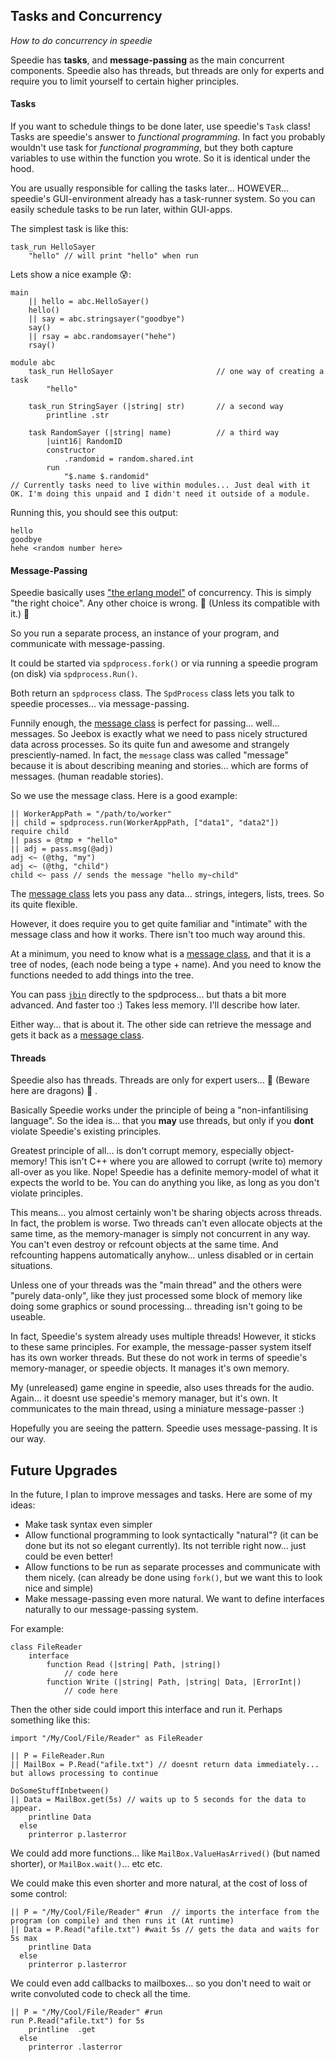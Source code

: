 ## Tasks and Concurrency

_How to do concurrency in speedie_

Speedie has **tasks**, and **message-passing** as the main concurrent components. Speedie also has threads, but threads are only for experts and require you to limit yourself to certain higher principles.


#### Tasks

If you want to schedule things to be done later, use speedie's `Task` class! Tasks are speedie's answer to _functional programming_. In fact you probably wouldn't use task for _functional programming_, but they both capture variables to use within the function you wrote. So it is identical under the hood.

You are usually responsible for calling the tasks later... HOWEVER... speedie's GUI-environment already has a task-runner system. So you can easily schedule tasks to be run later, within GUI-apps.

The simplest task is like this:

	task_run HelloSayer
		"hello" // will print "hello" when run

Lets show a nice example 😰:

    main
    	|| hello = abc.HelloSayer()
    	hello()
    	|| say = abc.stringsayer("goodbye")
    	say()
    	|| rsay = abc.randomsayer("hehe")
    	rsay()

    module abc
    	task_run HelloSayer                       // one way of creating a task
    		"hello"
    
    	task_run StringSayer (|string| str)       // a second way
    		printline .str
    	
    	task RandomSayer (|string| name)          // a third way
    		|uint16| RandomID
    		constructor
    			.randomid = random.shared.int
    		run
    			"$.name $.randomid"
	// Currently tasks need to live within modules... Just deal with it OK. I'm doing this unpaid and I didn't need it outside of a module.
	
Running this, you should see this output:

    hello
    goodbye
    hehe <random number here>



#### Message-Passing

Speedie basically uses ["the erlang model"](https://www.youtube.com/watch?v=TTM_b7EJg5E) of concurrency. This is simply "the right choice". Any other choice is wrong. 🥰 (Unless its compatible with it.) 🤭

So you run a separate process, an instance of your program, and communicate with message-passing.

It could be started via `spdprocess.fork()` or via running a speedie program (on disk) via `spdprocess.Run()`.

Both return an `spdprocess` class. The `SpdProcess` class lets you talk to speedie processes... via message-passing.

Funnily enough, the [message class](Message.md) is perfect for passing... well... messages. So Jeebox is exactly what we need to pass nicely structured data across processes. So its quite fun and awesome and strangely presciently-named. In fact, the `message` class was called  "message" because it is about describing meaning and stories... which are forms of messages. (human readable stories).

So we use the message class. Here is a good example:

    || WorkerAppPath = "/path/to/worker"
    || child = spdprocess.run(WorkerAppPath, ["data1", "data2"])
    require child
    || pass = @tmp + "hello"
    || adj = pass.msg(@adj)
    adj <~ (@thg, "my")
    adj <~ (@thg, "child")
    child <~ pass // sends the message "hello my~child"

The [message class](Message.md) lets you pass any data... strings, integers, lists, trees. So its quite flexible.

However, it does require you to get quite familiar and "intimate" with the message class and how it works. There isn't too much way around this.

At a minimum, you need to know what is a [message class](Message.md), and that it is a tree of nodes, (each node being a type + name). And you need to know the functions needed to add things into the tree.

You can pass [`jbin`](jbin.md) directly to the spdprocess... but thats a bit more advanced. And faster too :) Takes less memory. I'll describe how later.

Either way... that is about it. The other side can retrieve the message and gets it back as a [message class](Message.md).


#### Threads

Speedie also has threads. Threads are only for expert users... 🐲 (Beware here are dragons) 🐉 .

Basically Speedie works under the principle of being a "non-infantilising language". So the idea is... that you **may** use threads, but only if you **dont** violate Speedie's existing principles.

Greatest principle of all... is don't corrupt memory, especially object-memory! This isn't C++ where you are allowed to corrupt (write to) memory all-over as you like. Nope! Speedie has a definite memory-model of what it expects the world to be. You can do anything you like, as long as you don't violate principles.

This means... you almost certainly won't be sharing objects across threads. In fact, the problem is worse. Two threads can't even allocate objects at the same time, as the memory-manager is simply not concurrent in any way. You can't even destroy or refcount objects at the same time. And refcounting happens automatically anyhow... unless disabled or in certain situations.

Unless one of your threads was the "main thread" and the others were "purely data-only", like they just processed some block of memory like doing some graphics or sound processing... threading isn't going to be useable.

In fact, Speedie's system already uses multiple threads! However, it sticks to these same principles. For example, the message-passer system itself has its own worker threads. But these do not work in terms of speedie's memory-manager, or speedie objects. It manages it's own memory.

My (unreleased) game engine in speedie, also uses threads for the audio. Again... it doesnt use speedie's memory manager, but it's own. It communicates to the main thread, using a miniature message-passer :)

Hopefully you are seeing the pattern. Speedie uses message-passing. It is our way.



## Future Upgrades

In the future, I plan to improve messages and tasks. Here are some of my ideas:

* Make task syntax even simpler
* Allow functional programming to look syntactically "natural"? (it can be done but its not so elegant currently). Its not terrible right now... just could be even better!
* Allow functions to be run as separate processes and communicate with them nicely. (can already be done using `fork()`, but we want this to look nice and simple)
* Make message-passing even more natural. We want to define interfaces naturally to our message-passing system.

For example:

    class FileReader
        interface
            function Read (|string| Path, |string|)
                // code here
            function Write (|string| Path, |string| Data, |ErrorInt|)
                // code here


Then the other side could import this interface and run it. Perhaps something like this:

    import "/My/Cool/File/Reader" as FileReader

    || P = FileReader.Run
    || MailBox = P.Read("afile.txt") // doesnt return data immediately... but allows processing to continue
    
    DoSomeStuffInbetween()
    || Data = MailBox.get(5s) // waits up to 5 seconds for the data to appear.
        printline Data
      else
        printerror p.lasterror
    
We could add more functions... like `MailBox.ValueHasArrived()` (but named shorter), or `MailBox.wait()`... etc etc.

We could make this even shorter and more natural, at the cost of loss of some control:

    || P = "/My/Cool/File/Reader" #run  // imports the interface from the program (on compile) and then runs it (At runtime)
    || Data = P.Read("afile.txt") #wait 5s // gets the data and waits for 5s max
        printline Data
      else
        printerror p.lasterror
    
We could even add callbacks to mailboxes... so you don't need to wait or write convoluted code to check all the time.

    || P = "/My/Cool/File/Reader" #run
    run P.Read("afile.txt") for 5s
        printline  .get
      else
        printerror .lasterror

